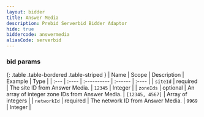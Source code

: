 ```yaml
---
layout: bidder
title: Answer Media
description: Prebid Serverbid Bidder Adaptor
hide: true
biddercode: answermedia
aliasCode: serverbid
---
```



### bid params

{: .table .table-bordered .table-striped }
| Name              | Scope    | Description                                                                                                          | Example                                       | Type |
| :---              | :----    | :----------                                                                                                          | :------                                       | :---- |
| `siteId`      | required | The site ID from Answer Media.                                                               | `12345`                                       |  Integer |
| `zoneIds`      | optional | An array of integer zone IDs from Answer Media.                                                                | `[12345, 4567]`                                       |  Array of integers |
| `networkId`       | required | The network ID from Answer Media. | `9969`                                       | Integer |

